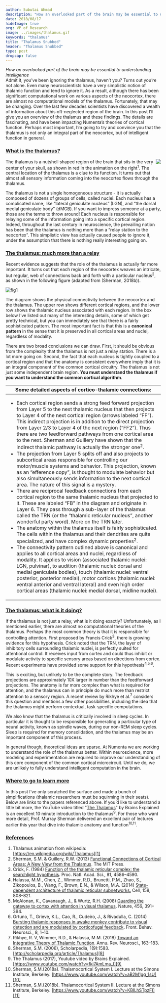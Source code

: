 ```yaml
---
author: Subutai Ahmad
description: "How an overlooked part of the brain may be essential to understanding intelligence. Admit it, you’ve been ignoring the thalamus, haven’t you? Turns out you’re not alone. Even many neuroscientists have a very simplistic notion of thalamic function and tend to ignore it. As a result, although there has been significant computational work on various aspects of the neocortex, there are almost no computational models of the thalamus. Fortunately, that may be changing."
date: 2018/08/17
hideImage: true
org: VP of Research
image: ../images/thalamus.gif
keywords: "thalamus"
title: "Thalamus Snubbed"
header: "Thalamus Snubbed"
type: post
dropcap: false
---
```

*How an overlooked part of the brain may be essential to understanding intelligence*
<br>
<dropcap>A</dropcap>dmit it, you’ve been ignoring the thalamus, haven’t you? Turns out you’re not alone. Even many neuroscientists have a very simplistic notion of thalamic function and tend to ignore it. As a result, although there has been significant computational work on various aspects of the neocortex, there are almost no computational models of the thalamus. Fortunately, that may be changing. Over the last few decades scientists have discovered a wealth of information about this oft-neglected region of the brain. In this post I’ll give you an overview of the thalamus and these findings. The details are fascinating, and have been impacting Numenta’s theories of cortical function. Perhaps most important, I’m going to try and convince you that the thalamus is not only an integral part of the neocortex, but of intelligent function in general.

### <u>What is the thalamus?</u>
<img src="../images/thalamus.gif" align="right" style="border:none; box-shadow:none">
The thalamus is a nutshell shaped region of the brain that sits in the very center of your skull, as shown in red in the animation on the right<sup>1</sup>. The central location of the thalamus is a clue to its function.  It turns out that almost all sensory information coming into the neocortex flows through the thalamus.


The thalamus is not a single homogeneous structure - it is actually composed of dozens of groups of cells, called nuclei. Each nucleus has a complicated name, like “lateral geniculate nucleus” (LGN), and “the dorsal medial geniculate body” (dMGB). If you want to impress someone at a party, those are the terms to throw around! Each nucleus is responsible for relaying some of the information going into a specific cortical region. Indeed, throughout the last century in neuroscience, the prevailing notion has been that the thalamus is nothing more than a “relay station to the neocortex”. This simplistic view has actually caused people to ignore it, under the assumption that there is nothing really interesting going on.

### <u>The thalamus: much more than a relay</u>

Recent evidence suggests that the role of the thalamus is actually far more important. It turns out that each region of the neocortex weaves an intricate, but regular, web of connections back and forth with a particular nucleus<sup>2</sup>, as shown in the following figure (adapted from (Sherman, 2018b)).

![fig1](../images/fig1.png)

The diagram shows the physical connectivity between the neocortex and the thalamus. The upper row shows different cortical regions, and the lower row shows the thalamic nucleus associated with each region. In the box below I’ve listed out many of the interesting details, some of which get pretty technical, but you can immediately see that there is a fairly sophisticated pattern. The most important fact is that this is a **canonical pattern** in the sense that it is preserved in all cortical areas and nuclei, regardless of modality.

There are two broad conclusions we can draw.  First, it should be obvious from the complexity that the thalamus is not just a relay station. There is a lot more going on. Second, the fact that each nucleus is tightly coupled to a cortical region and that the anatomy is consistent everywhere imply that it is an integral component of the common cortical circuitry. The thalamus is not just some independent brain region. **You must understand the thalamus if you want to understand the common cortical algorithm**.

|Some detailed aspects of cortico-thalamic connections:|
|---|
| <ul> <li>Each cortical region sends a strong feed forward projection from Layer 5 to the next thalamic nucleus that then projects to Layer 4 of the next cortical region (arrows labeled “FF”). This indirect projection is in addition to the direct projection from Layer 2/3 to Layer 4 of the next region (“FF2”). Thus there are two feedforward pathways from one cortical area to the next. Sherman and Guillery have shown that the indirect thalamic pathway is actually the stronger one<sup>2</sup>.</li><li>The projection from Layer 5 splits off and also projects to subcortical areas responsible for controlling our motor/muscle systems and behavior. This projection, known as an “efference copy”, is thought to modulate behavior but also simultaneously sends information to the next cortical area. The nature of this signal is a mystery.</li><li>There are reciprocal feedback connections from each cortical region to the same thalamic nucleus that projected to it. These are labeled “FB” in the diagram and originate in Layer 6. They pass through a sub-layer of the thalamus called the TRN (or the “thalamic reticular nucleus”, another wonderful party word). More on the TRN later.</li><li>The anatomy within the thalamus itself is fairly sophisticated. The cells within the thalamus and their dendrites are quite specialized, and have complex dynamic properties<sup>2</sup>.</li><li>The connectivity pattern outlined above is canonical and applies to all cortical areas and nuclei, regardless of modality. It applies to vision (associated thalamic nuclei: LGN, pulvinar), to audition (thalamic nuclei: dorsal and medial geniculate bodies), touch (thalamic nuclei: ventral posterior, posterior medial), motor cortices (thalamic nuclei: ventral anterior and ventral lateral) and even high order cortical areas (thalamic nuclei: medial dorsal, midline nuclei).</li></ul>|
</div>

### <u>The thalamus: what is it doing?</u>

If the thalamus is not just a relay, what is it doing exactly? Unfortunately, as I mentioned earlier, there are almost no computational theories of the thalamus. Perhaps the most common theory is that it is responsible for controlling attention. First proposed by Francis Crick<sup>3</sup>, there is growing evidence for this hypothesis. Crick noted that the TRN, the layer of inhibitory cells surrounding thalamic nuclei, is perfectly suited for attentional control. It receives input from cortex and could thus inhibit or modulate activity to specific sensory areas based on directions from cortex.  Recent experiments have provided some support for this hypothesis<sup>4,5,6</sup>.

This is exciting, but unlikely to be the complete story. The feedback projections are approximately 10X larger in number than the feedforward projections. The anatomy is far more complex than what is required for attention, and the thalamus can in principle do much more than restrict attention to a sensory region. A recent review by Rikhye et al.<sup>7</sup> considers this question and mentions a few other possibilities, including the idea that the thalamus might perform contextual, task-specific computations.

We also know that the thalamus is critically involved in sleep cycles. In particular it is thought to be responsible for generating a particular type of neural activity, known as spindle waves, during our non-REM sleep cycles. Sleep is required for memory consolidation, and the thalamus may be an important component of this process.

In general though, theoretical ideas are sparse. At Numenta we are working to understand the role of the thalamus better. Within neuroscience, more modeling and experimentation are required to improve our understanding of this core component of the common cortical microcircuit. Until we do, we are unlikely to fully understand intelligent computation in the brain.


### <u>Where to go to learn more</u>

In this post I’ve only scratched the surface and made a bunch of simplifications (thalamic researchers must be squirming in their seats). Below are links to the papers referenced above. If you’d like to understand a little bit more, the YouTube video titled "[The Thalamus][9]" by Brains Explained is an excellent 10 minute introduction to the thalamus<sup>9</sup>.  For those who want more detail, Prof. Murray Sherman delivered an excellent pair of lectures earlier this year that dive into thalamic anatomy and function<sup>10,11</sup>.

### <u>References</u>

1.	Thalamus animation from wikipedia: [https://en.wikipedia.org/wiki/Thalamus][1]
2.	Sherman, S.M. & Guillery, R.W. (2013) [Functional Connections of Cortical Areas: A New View from the Thalamus][2]. The MIT Press.
3.	Crick, F. (1984) [Function of the thalamic reticular complex: the searchlight hypothesis][3]. Proc. Natl. Acad. Sci., 81, 4586–4590.
4.	Halassa, M.M., Chen, Z., Wimmer, R.D., Brunetti, P.M., Zhao, S., Zikopoulos, B., Wang, F., Brown, E.N., & Wilson, M.A. (2014) [State-dependent architecture of thalamic reticular subnetworks.][4] Cell, 158, 808–821.
5.	McAlonan, K., Cavanaugh, J., & Wurtz, R.H. (2008) [Guarding the gateway to cortex with attention in visual thalamus][5]. Nature, 456, 391–394.
6.	Ortuno, T., Grieve, K.L., Cao, R., Cudeiro, J., & Rivadulla, C. (2014) [Bursting thalamic responses in awake monkey contribute to visual detection and are modulated by corticofugal feedback][6]. Front. Behav. Neurosci., 8, 1–10.
7.	Rikhye, R. V, Wimmer, R.D., & Halassa, M.M. (2018) [Toward an Integrative Theory of Thalamic Function][7]. Annu. Rev. Neurosci., 163–183.
8.	Sherman, S.M. (2006), Scholarpedia, 1(9):1583. [http://scholarpedia.org/article/Thalamus][8]
9.	The Thalamus (2017), Youtube video by Brains Explained. [https://www.youtube.com/watch?v=fki7AmLma_I][9]
10.	Sherman, S.M.(2018a). Thalamocortical System I. Lecture at the Simons Institute, Berkeley. [https://www.youtube.com/watch?v=aB2M1gg_1sU][10]
11.	Sherman, S.M.(2018b). Thalamocortical System II. Lecture at the Simons Institute, Berkeley. [https://www.youtube.com/watch?v=KBILhSTpzFI][11]

[1]: https://en.wikipedia.org/wiki/Thalamus
[2]: https://mitpress.mit.edu/books/functional-connections-cortical-areas
[3]: https://doi.org/10.1073/pnas.81.14.4586
[4]: https://doi.org/10.1016/j.cell.2014.06.025
[5]: https://doi.org/10.1038/nature07382
[6]: https://dx.doi.org/10.3389%2Ffnbeh.2014.00198
[7]: https://doi.org/10.1146/annurev-neuro-080317-062144
[8]: http://scholarpedia.org/article/Thalamus
[9]: https://www.youtube.com/watch?v=fki7AmLma_I
[10]: https://www.youtube.com/watch?v=aB2M1gg_1sU
[11]: https://www.youtube.com/watch?v=KBILhSTpzFI

